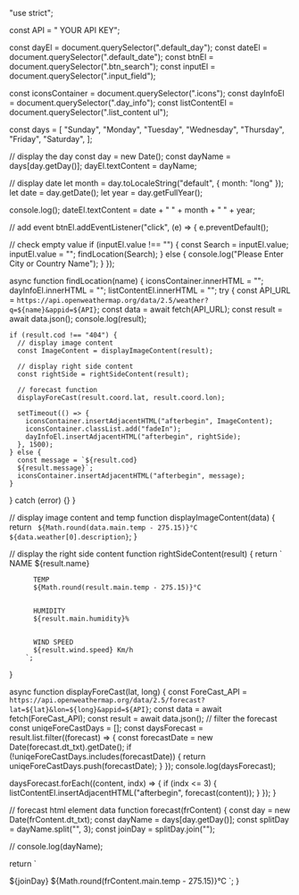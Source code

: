"use strict";

const API = " YOUR API KEY";

const dayEl = document.querySelector(".default_day");
const dateEl = document.querySelector(".default_date");
const btnEl = document.querySelector(".btn_search");
const inputEl = document.querySelector(".input_field");

const iconsContainer = document.querySelector(".icons");
const dayInfoEl = document.querySelector(".day_info");
const listContentEl = document.querySelector(".list_content ul");

const days = [
  "Sunday",
  "Monday",
  "Tuesday",
  "Wednesday",
  "Thursday",
  "Friday",
  "Saturday",
];

// display the day
const day = new Date();
const dayName = days[day.getDay()];
dayEl.textContent = dayName;

// display date
let month = day.toLocaleString("default", { month: "long" });
let date = day.getDate();
let year = day.getFullYear();

console.log();
dateEl.textContent = date + " " + month + " " + year;

// add event
btnEl.addEventListener("click", (e) => {
  e.preventDefault();

  // check empty value
  if (inputEl.value !== "") {
    const Search = inputEl.value;
    inputEl.value = "";
    findLocation(Search);
  } else {
    console.log("Please Enter City or Country Name");
  }
});

async function findLocation(name) {
  iconsContainer.innerHTML = "";
  dayInfoEl.innerHTML = "";
  listContentEl.innerHTML = "";
  try {
    const API_URL = `https://api.openweathermap.org/data/2.5/weather?q=${name}&appid=${API}`;
    const data = await fetch(API_URL);
    const result = await data.json();
    console.log(result);

    if (result.cod !== "404") {
      // display image content
      const ImageContent = displayImageContent(result);

      // display right side content
      const rightSide = rightSideContent(result);

      // forecast function
      displayForeCast(result.coord.lat, result.coord.lon);

      setTimeout(() => {
        iconsContainer.insertAdjacentHTML("afterbegin", ImageContent);
        iconsContainer.classList.add("fadeIn");
        dayInfoEl.insertAdjacentHTML("afterbegin", rightSide);
      }, 1500);
    } else {
      const message = `${result.cod}
      ${result.message}`;
      iconsContainer.insertAdjacentHTML("afterbegin", message);
    }
  } catch (error) {}
}

// display image content and temp
function displayImageContent(data) {
  return `
    ${Math.round(data.main.temp - 275.15)}°C
    ${data.weather[0].description}`;
}

// display the right side content
function rightSideContent(result) {
  return `
          NAME
          ${result.name}


          TEMP
          ${Math.round(result.main.temp - 275.15)}°C


          HUMIDITY
          ${result.main.humidity}%


          WIND SPEED
          ${result.wind.speed} Km/h
        `;
}

async function displayForeCast(lat, long) {
  const ForeCast_API = `https://api.openweathermap.org/data/2.5/forecast?lat=${lat}&lon=${long}&appid=${API}`;
  const data = await fetch(ForeCast_API);
  const result = await data.json();
  // filter the forecast
  const uniqeForeCastDays = [];
  const daysForecast = result.list.filter((forecast) => {
    const forecastDate = new Date(forecast.dt_txt).getDate();
    if (!uniqeForeCastDays.includes(forecastDate)) {
      return uniqeForeCastDays.push(forecastDate);
    }
  });
  console.log(daysForecast);

  daysForecast.forEach((content, indx) => {
    if (indx <= 3) {
      listContentEl.insertAdjacentHTML("afterbegin", forecast(content));
    }
  });
}

// forecast html element data
function forecast(frContent) {
  const day = new Date(frContent.dt_txt);
  const dayName = days[day.getDay()];
  const splitDay = dayName.split("", 3);
  const joinDay = splitDay.join("");

  // console.log(dayName);

  return `

  ${joinDay}
  ${Math.round(frContent.main.temp - 275.15)}°C
`;
}

